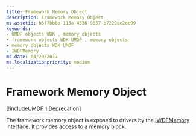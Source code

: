 ```yaml
---
title: Framework Memory Object
description: Framework Memory Object
ms.assetid: b5f7bb8b-115a-4536-9857-b7229ae2ec99
keywords:
- UMDF objects WDK , memory objects
- framework objects WDK UMDF , memory objects
- memory objects WDK UMDF
- IWDFMemory
ms.date: 04/20/2017
ms.localizationpriority: medium
---
```


# Framework Memory Object


[!include[UMDF 1 Deprecation](../umdf-1-deprecation.md)]

The framework memory object is exposed to drivers by the [IWDFMemory](https://docs.microsoft.com/windows-hardware/drivers/ddi/content/wudfddi/nn-wudfddi-iwdfmemory) interface. It provides access to a memory block.

 

 





